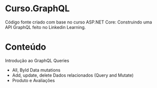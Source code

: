 # Curso.GraphQL

Código fonte criado com base no curso ASP.NET Core: Construindo uma API GraphQL feito no Linkedin Learning.

# Conteúdo 

Introdução ao GraphQL 
Queries 
  - All, ById
Data mutations 
  - Add, update, delete
Dados relacionados (Query and Mutate)
  - Produto e Avaliações
